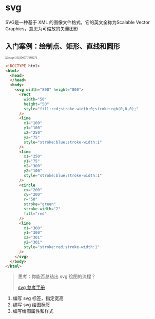 # svg

SVG是一种基于 XML 的图像文件格式，它的英文全称为Scalable Vector Graphics，意思为可缩放的矢量图形

## 入门案例：绘制点、矩形、直线和圆形

<img src="https://interview-aliyun.oss-cn-beijing.aliyuncs.com/myBlog/image-20220607172115273.png" alt="image-20220607172115273" style="zoom:50%;" />

```html
<!DOCTYPE html>
<html>
  <head>
  </head>
  <body>
    <svg width="800" height="800">
      <rect
        width="50"
        height="50"
        style="fill:red;stroke-width:0;stroke:rgb(0,0,0);"
      />
      <line 
        x1="100" 
        y1="100" 
        x2="250" 
        y2="75"
        style="stroke:blue;stroke-width:1"
      />
      <line 
        x1="250" 
        y1="75" 
        x2="300" 
        y2="100"
        style="stroke:blue;stroke-width:1"
      />
      <circle 
        cx="200" 
        cy="200" 
        r="50" 
        stroke="green"
        stroke-width="2" 
        fill="red"
      />
      <line 
        x1="300" 
        y1="300" 
        x2="301" 
        y2="301"
        style="stroke:red;stroke-width:1"
      />
    </svg>
  </body>
</html>
```
> 思考：你能否总结出 svg 绘图的流程？
>
> [svg 参考手册](https://www.w3school.com.cn/svg/svg_reference.asp)
1. 编写 svg 标签，指定宽高
2. 编写 svg 绘图标签
3. 编写绘图属性和样式
